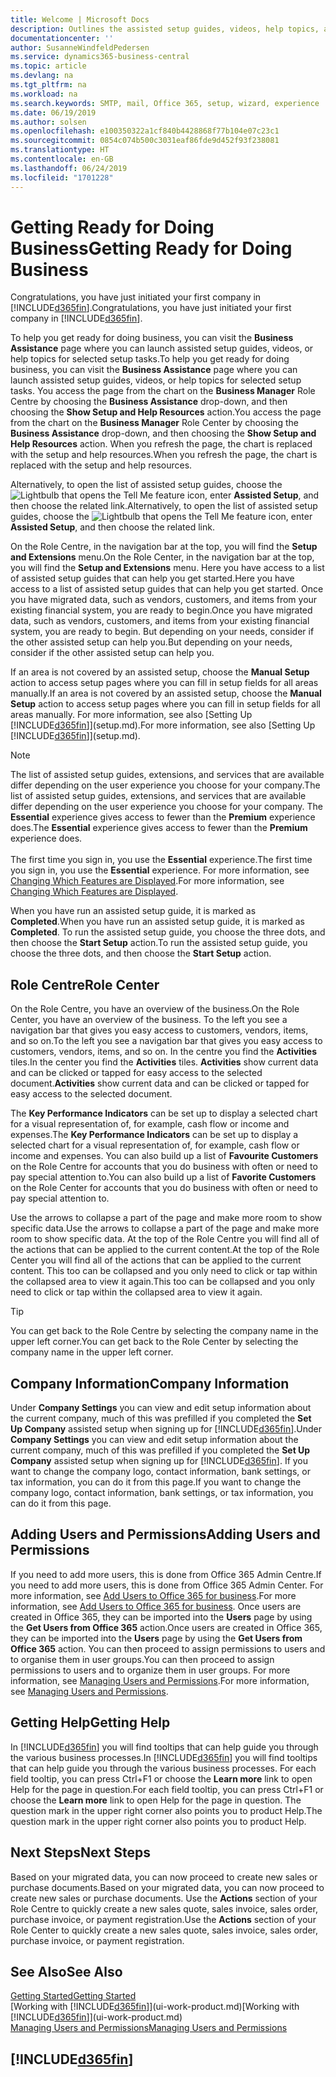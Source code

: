 ```yaml
---
title: Welcome | Microsoft Docs
description: Outlines the assisted setup guides, videos, help topics, and pages and pages to use to get ready for doing business in Business Central.
documentationcenter: ''
author: SusanneWindfeldPedersen
ms.service: dynamics365-business-central
ms.topic: article
ms.devlang: na
ms.tgt_pltfrm: na
ms.workload: na
ms.search.keywords: SMTP, mail, Office 365, setup, wizard, experience
ms.date: 06/19/2019
ms.author: solsen
ms.openlocfilehash: e100350322a1cf840b4428868f77b104e07c23c1
ms.sourcegitcommit: 0854c074b500c3031eaf86fde9d452f93f238081
ms.translationtype: HT
ms.contentlocale: en-GB
ms.lasthandoff: 06/24/2019
ms.locfileid: "1701228"
---
```

# <a name="getting-ready-for-doing-business"></a><span data-ttu-id="6312a-103">Getting Ready for Doing Business</span><span class="sxs-lookup"><span data-stu-id="6312a-103">Getting Ready for Doing Business</span></span>
<span data-ttu-id="6312a-104">Congratulations, you have just initiated your first company in [!INCLUDE[d365fin](includes/d365fin_md.md)].</span><span class="sxs-lookup"><span data-stu-id="6312a-104">Congratulations, you have just initiated your first company in [!INCLUDE[d365fin](includes/d365fin_md.md)].</span></span>

<span data-ttu-id="6312a-105">To help you get ready for doing business, you can visit the **Business Assistance** page where you can launch assisted setup guides, videos, or help topics for selected setup tasks.</span><span class="sxs-lookup"><span data-stu-id="6312a-105">To help you get ready for doing business, you can visit the **Business Assistance** page where you can launch assisted setup guides, videos, or help topics for selected setup tasks.</span></span> <span data-ttu-id="6312a-106">You access the page from the chart on the **Business Manager** Role Centre by choosing the **Business Assistance** drop-down, and then choosing the **Show Setup and Help Resources** action.</span><span class="sxs-lookup"><span data-stu-id="6312a-106">You access the page from the chart on the **Business Manager** Role Center by choosing the **Business Assistance** drop-down, and then choosing the **Show Setup and Help Resources** action.</span></span> <span data-ttu-id="6312a-107">When you refresh the page, the chart is replaced with the setup and help resources.</span><span class="sxs-lookup"><span data-stu-id="6312a-107">When you refresh the page, the chart is replaced with the setup and help resources.</span></span>

<span data-ttu-id="6312a-108">Alternatively, to open the list of assisted setup guides, choose the ![Lightbulb that opens the Tell Me feature](media/ui-search/search_small.png "Tell me what you want to do") icon, enter **Assisted Setup**, and then choose the related link.</span><span class="sxs-lookup"><span data-stu-id="6312a-108">Alternatively, to open the list of assisted setup guides, choose the ![Lightbulb that opens the Tell Me feature](media/ui-search/search_small.png "Tell me what you want to do") icon, enter **Assisted Setup**, and then choose the related link.</span></span>

<span data-ttu-id="6312a-109">On the Role Centre, in the navigation bar at the top, you will find the **Setup and Extensions** menu.</span><span class="sxs-lookup"><span data-stu-id="6312a-109">On the Role Center, in the navigation bar at the top, you will find the **Setup and Extensions** menu.</span></span> <span data-ttu-id="6312a-110">Here you have access to a list of assisted setup guides that can help you get started.</span><span class="sxs-lookup"><span data-stu-id="6312a-110">Here you have access to a list of assisted setup guides that can help you get started.</span></span> <span data-ttu-id="6312a-111">Once you have migrated data, such as vendors, customers, and items from your existing financial system, you are ready to begin.</span><span class="sxs-lookup"><span data-stu-id="6312a-111">Once you have migrated data, such as vendors, customers, and items from your existing financial system, you are ready to begin.</span></span> <span data-ttu-id="6312a-112">But depending on your needs, consider if the other assisted setup can help you.</span><span class="sxs-lookup"><span data-stu-id="6312a-112">But depending on your needs, consider if the other assisted setup can help you.</span></span>

<span data-ttu-id="6312a-113">If an area is not covered by an assisted setup, choose the **Manual Setup** action to access setup pages where you can fill in setup fields for all areas manually.</span><span class="sxs-lookup"><span data-stu-id="6312a-113">If an area is not covered by an assisted setup, choose the **Manual Setup** action to access setup pages where you can fill in setup fields for all areas manually.</span></span> <span data-ttu-id="6312a-114">For more information, see also [Setting Up [!INCLUDE[d365fin](includes/d365fin_md.md)]](setup.md).</span><span class="sxs-lookup"><span data-stu-id="6312a-114">For more information, see also [Setting Up [!INCLUDE[d365fin](includes/d365fin_md.md)]](setup.md).</span></span>

> [!NOTE]  
> <span data-ttu-id="6312a-115">The list of assisted setup guides, extensions, and services that are available differ depending on the user experience you choose for your company.</span><span class="sxs-lookup"><span data-stu-id="6312a-115">The list of assisted setup guides, extensions, and services that are available differ depending on the user experience you choose for your company.</span></span> <span data-ttu-id="6312a-116">The **Essential** experience gives access to fewer than the **Premium** experience does.</span><span class="sxs-lookup"><span data-stu-id="6312a-116">The **Essential** experience gives access to fewer than the **Premium** experience does.</span></span><br /><br />
> <span data-ttu-id="6312a-117">The first time you sign in, you use the **Essential** experience.</span><span class="sxs-lookup"><span data-stu-id="6312a-117">The first time you sign in, you use the **Essential** experience.</span></span> <span data-ttu-id="6312a-118">For more information, see [Changing Which Features are Displayed](ui-experiences.md).</span><span class="sxs-lookup"><span data-stu-id="6312a-118">For more information, see [Changing Which Features are Displayed](ui-experiences.md).</span></span>

<span data-ttu-id="6312a-119">When you have run an assisted setup guide, it is marked as **Completed**.</span><span class="sxs-lookup"><span data-stu-id="6312a-119">When you have run an assisted setup guide, it is marked as **Completed**.</span></span> <span data-ttu-id="6312a-120">To run the assisted setup guide, you choose the three dots, and then choose the **Start Setup** action.</span><span class="sxs-lookup"><span data-stu-id="6312a-120">To run the assisted setup guide, you choose the three dots, and then choose the **Start Setup** action.</span></span>

## <a name="role-center"></a><span data-ttu-id="6312a-121">Role Centre</span><span class="sxs-lookup"><span data-stu-id="6312a-121">Role Center</span></span>
<span data-ttu-id="6312a-122">On the Role Centre, you have an overview of the business.</span><span class="sxs-lookup"><span data-stu-id="6312a-122">On the Role Center, you have an overview of the business.</span></span> <span data-ttu-id="6312a-123">To the left you see a navigation bar that gives you easy access to customers, vendors, items, and so on.</span><span class="sxs-lookup"><span data-stu-id="6312a-123">To the left you see a navigation bar that gives you easy access to customers, vendors, items, and so on.</span></span> <span data-ttu-id="6312a-124">In the centre you find the **Activities** tiles.</span><span class="sxs-lookup"><span data-stu-id="6312a-124">In the center you find the **Activities** tiles.</span></span> <span data-ttu-id="6312a-125">**Activities** show current data and can be clicked or tapped for easy access to the selected document.</span><span class="sxs-lookup"><span data-stu-id="6312a-125">**Activities** show current data and can be clicked or tapped for easy access to the selected document.</span></span>

<span data-ttu-id="6312a-126">The **Key Performance Indicators** can be set up to display a selected chart for a visual representation of, for example, cash flow or income and expenses.</span><span class="sxs-lookup"><span data-stu-id="6312a-126">The **Key Performance Indicators** can be set up to display a selected chart for a visual representation of, for example, cash flow or income and expenses.</span></span> <span data-ttu-id="6312a-127">You can also build up a list of **Favourite Customers** on the Role Centre for accounts that you do business with often or need to pay special attention to.</span><span class="sxs-lookup"><span data-stu-id="6312a-127">You can also build up a list of **Favorite Customers** on the Role Center for accounts that you do business with often or need to pay special attention to.</span></span>

<span data-ttu-id="6312a-128">Use the arrows to collapse a part of the page and make more room to show specific data.</span><span class="sxs-lookup"><span data-stu-id="6312a-128">Use the arrows to collapse a part of the page and make more room to show specific data.</span></span> <span data-ttu-id="6312a-129">At the top of the Role Centre you will find all of the actions that can be applied to the current content.</span><span class="sxs-lookup"><span data-stu-id="6312a-129">At the top of the Role Center you will find all of the actions that can be applied to the current content.</span></span> <span data-ttu-id="6312a-130">This too can be collapsed and you only need to click or tap within the collapsed area to view it again.</span><span class="sxs-lookup"><span data-stu-id="6312a-130">This too can be collapsed and you only need to click or tap within the collapsed area to view it again.</span></span>

> [!TIP]  
> <span data-ttu-id="6312a-131">You can get back to the Role Centre by selecting the company name in the upper left corner.</span><span class="sxs-lookup"><span data-stu-id="6312a-131">You can get back to the Role Center by selecting the company name in the upper left corner.</span></span>

## <a name="company-information"></a><span data-ttu-id="6312a-132">Company Information</span><span class="sxs-lookup"><span data-stu-id="6312a-132">Company Information</span></span>
<span data-ttu-id="6312a-133">Under **Company Settings** you can view and edit setup information about the current company, much of this was prefilled if you completed the **Set Up Company** assisted setup when signing up for [!INCLUDE[d365fin](includes/d365fin_md.md)].</span><span class="sxs-lookup"><span data-stu-id="6312a-133">Under **Company Settings** you can view and edit setup information about the current company, much of this was prefilled if you completed the **Set Up Company** assisted setup when signing up for [!INCLUDE[d365fin](includes/d365fin_md.md)].</span></span> <span data-ttu-id="6312a-134">If you want to change the company logo, contact information, bank settings, or tax information, you can do it from this page.</span><span class="sxs-lookup"><span data-stu-id="6312a-134">If you want to change the company logo, contact information, bank settings, or tax information, you can do it from this page.</span></span>    

## <a name="adding-users-and-permissions"></a><span data-ttu-id="6312a-135">Adding Users and Permissions</span><span class="sxs-lookup"><span data-stu-id="6312a-135">Adding Users and Permissions</span></span>
<span data-ttu-id="6312a-136">If you need to add more users, this is done from Office 365 Admin Centre.</span><span class="sxs-lookup"><span data-stu-id="6312a-136">If you need to add more users, this is done from Office 365 Admin Center.</span></span> <span data-ttu-id="6312a-137">For more information, see [Add Users to Office 365 for business](https://support.office.com/en-us/article/Add-users-to-Office-365-for-business-435ccec3-09dd-4587-9ebd-2f3cad6bc2bc).</span><span class="sxs-lookup"><span data-stu-id="6312a-137">For more information, see [Add Users to Office 365 for business](https://support.office.com/en-us/article/Add-users-to-Office-365-for-business-435ccec3-09dd-4587-9ebd-2f3cad6bc2bc).</span></span> <span data-ttu-id="6312a-138">Once users are created in Office 365, they can be imported into the **Users** page by using the **Get Users from Office 365** action.</span><span class="sxs-lookup"><span data-stu-id="6312a-138">Once users are created in Office 365, they can be imported into the **Users** page by using the **Get Users from Office 365** action.</span></span> <span data-ttu-id="6312a-139">You can then proceed to assign permissions to users and to organise them in user groups.</span><span class="sxs-lookup"><span data-stu-id="6312a-139">You can then proceed to assign permissions to users and to organize them in user groups.</span></span> <span data-ttu-id="6312a-140">For more information, see [Managing Users and Permissions](ui-how-users-permissions.md).</span><span class="sxs-lookup"><span data-stu-id="6312a-140">For more information, see [Managing Users and Permissions](ui-how-users-permissions.md).</span></span>  

## <a name="getting-help"></a><span data-ttu-id="6312a-141">Getting Help</span><span class="sxs-lookup"><span data-stu-id="6312a-141">Getting Help</span></span>
<span data-ttu-id="6312a-142">In [!INCLUDE[d365fin](includes/d365fin_md.md)] you will find tooltips that can help guide you through the various business processes.</span><span class="sxs-lookup"><span data-stu-id="6312a-142">In [!INCLUDE[d365fin](includes/d365fin_md.md)] you will find tooltips that can help guide you through the various business processes.</span></span> <span data-ttu-id="6312a-143">For each field tooltip, you can press Ctrl+F1 or choose the **Learn more** link to open Help for the page in question.</span><span class="sxs-lookup"><span data-stu-id="6312a-143">For each field tooltip, you can press Ctrl+F1 or choose the **Learn more** link to open Help for the page in question.</span></span> <span data-ttu-id="6312a-144">The question mark in the upper right corner also points you to product Help.</span><span class="sxs-lookup"><span data-stu-id="6312a-144">The question mark in the upper right corner also points you to product Help.</span></span>

## <a name="next-steps"></a><span data-ttu-id="6312a-145">Next Steps</span><span class="sxs-lookup"><span data-stu-id="6312a-145">Next Steps</span></span>
<span data-ttu-id="6312a-146">Based on your migrated data, you can now proceed to create new sales or purchase documents.</span><span class="sxs-lookup"><span data-stu-id="6312a-146">Based on your migrated data, you can now proceed to create new sales or purchase documents.</span></span> <span data-ttu-id="6312a-147">Use the **Actions** section of your Role Centre to quickly create a new sales quote, sales invoice, sales order, purchase invoice, or payment registration.</span><span class="sxs-lookup"><span data-stu-id="6312a-147">Use the **Actions** section of your Role Center to quickly create a new sales quote, sales invoice, sales order, purchase invoice, or payment registration.</span></span>

## <a name="see-also"></a><span data-ttu-id="6312a-148">See Also</span><span class="sxs-lookup"><span data-stu-id="6312a-148">See Also</span></span>
[<span data-ttu-id="6312a-149">Getting Started</span><span class="sxs-lookup"><span data-stu-id="6312a-149">Getting Started</span></span>](product-get-started.md)  
<span data-ttu-id="6312a-150">[Working with [!INCLUDE[d365fin](includes/d365fin_md.md)]](ui-work-product.md)</span><span class="sxs-lookup"><span data-stu-id="6312a-150">[Working with [!INCLUDE[d365fin](includes/d365fin_md.md)]](ui-work-product.md)</span></span>  
[<span data-ttu-id="6312a-151">Managing Users and Permissions</span><span class="sxs-lookup"><span data-stu-id="6312a-151">Managing Users and Permissions</span></span>](ui-how-users-permissions.md)

## [!INCLUDE[d365fin](includes/free_trial_md.md)]  
